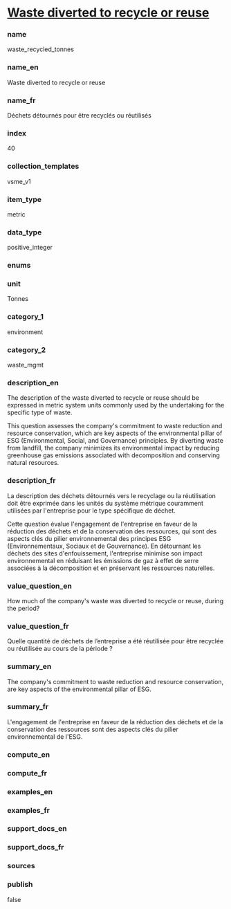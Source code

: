 
# [Waste diverted to recycle or reuse](#waste_recycled_tonnes)

### name

waste_recycled_tonnes

### name_en

Waste diverted to recycle or reuse

### name_fr

Déchets détournés pour être recyclés ou réutilisés

### index

40

### collection_templates

vsme_v1

### item_type

metric

### data_type

positive_integer

### enums



### unit

Tonnes

### category_1

environment

### category_2

waste_mgmt

### description_en

The description of the waste diverted to recycle or reuse should be expressed in metric system
units commonly used by the undertaking for the specific type of waste.

This question assesses the company's commitment to waste reduction and resource conservation, which
are key aspects of the environmental pillar of ESG (Environmental, Social, and Governance)
principles. By diverting waste from landfill, the company minimizes its environmental impact by
reducing greenhouse gas emissions associated with decomposition and conserving natural resources.

### description_fr

La description des déchets détournés vers le recyclage ou la réutilisation doit être exprimée dans
les unités du système métrique couramment utilisées par l'entreprise pour le type spécifique de
déchet.

Cette question évalue l'engagement de l'entreprise en faveur de la réduction des déchets et de
la conservation des ressources, qui sont des aspects clés du pilier environnemental des principes
ESG (Environnementaux, Sociaux et de Gouvernance). En détournant les déchets des sites
d'enfouissement, l'entreprise minimise son impact environnemental en réduisant les émissions
de gaz à effet de serre associées à la décomposition et en préservant les ressources naturelles.

### value_question_en

How much of the company's waste was diverted to recycle or reuse, during the period? 

### value_question_fr

Quelle quantité de déchets de l’entreprise a été réutilisée pour être recyclée ou réutilisée au
cours de la période ?

### summary_en

The company's commitment to waste reduction and resource conservation, are key aspects of the
environmental pillar of ESG.

### summary_fr

L'engagement de l'entreprise en faveur de la réduction des déchets et de la conservation des
ressources sont des aspects clés du pilier environnemental de l'ESG.

### compute_en



### compute_fr



### examples_en



### examples_fr



### support_docs_en



### support_docs_fr



### sources



### publish

false
